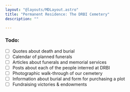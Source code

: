 ```yaml
---
layout: "@layouts/MDLayout.astro"
title: "Permanent Residence: The DRBI Cemetery"
description: ""

---
```


### Todo:

- [ ] Quotes about death and burial
- [ ] Calendar of planned funerals
- [ ] Articles about funerals and memorial services
- [ ] Posts about each of the people interred at DRBI
- [ ] Photographic walk-through of our cemetery
- [ ] Information about burial and form for purchasing a plot
- [ ] Fundraising victories & endowments 
